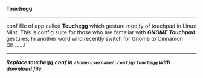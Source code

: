 **Touchegg**
***
conf file of app called **Touchegg** which gesture modify of touchpad in Linux Mint.
This is config suite for those who are famaliar with ***GNOME Touchpad*** gestures, In another word who recently switch for Gnome to Cinnamon DE.......!
***
***Replace touchegg.conf in `/home/username/.config/touchegg` with download file***

